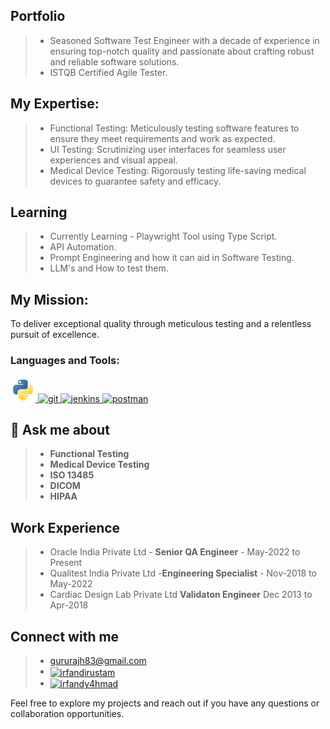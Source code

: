 ## Portfolio

> - Seasoned Software Test Engineer with a decade of experience in ensuring top-notch quality and passionate about crafting robust and reliable software solutions.
> - ISTQB Certified Agile Tester.

## My Expertise:

> - Functional Testing: Meticulously testing software features to ensure they meet requirements and work as expected.
> - UI Testing: Scrutinizing user interfaces for seamless user experiences and visual appeal.
> - Medical Device Testing: Rigorously testing life-saving medical devices to guarantee safety and efficacy.

## Learning
> - Currently Learning - Playwright Tool using Type Script.
> - API Automation.
> - Prompt Engineering and how it can aid in Software Testing.
> - LLM's and How to test them.

## My Mission:

To deliver exceptional quality through meticulous testing and a relentless pursuit of excellence.

<h3 align="left">Languages and Tools:</h3>
<p align="left"> 
<a href="https://www.python.org" target="_blank" rel="noreferrer"> <img src="https://raw.githubusercontent.com/devicons/devicon/master/icons/python/python-original.svg" alt="python" width="40" height="40"/> </a>
<a href="https://git-scm.com/" target="_blank" rel="noreferrer"> <img src="https://www.vectorlogo.zone/logos/git-scm/git-scm-icon.svg" alt="git" width="40" height="40"/> </a> 
<a href="https://www.jenkins.io" target="_blank" rel="noreferrer"> <img src="https://www.vectorlogo.zone/logos/jenkins/jenkins-icon.svg" alt="jenkins" width="40" height="40"/> </a> 
<a href="https://postman.com" target="_blank" rel="noreferrer"> <img src="https://www.vectorlogo.zone/logos/getpostman/getpostman-icon.svg" alt="postman" width="40" height="40"/> </a> 
</p>

## 💬 Ask me about 

> - **Functional Testing**
> - **Medical Device Testing**
> - **ISO 13485**
> - **DICOM**
> - **HIPAA**

## Work Experience

> - Oracle India Private Ltd -   **Senior QA Engineer** - May-2022 to Present
> - Qualitest India Private Ltd -**Engineering Specialist** - Nov-2018 to May-2022
> - Cardiac Design Lab Private Ltd **Validaton Engineer** Dec 2013 to Apr-2018

## Connect with me

> - gururajh83@gmail.com
> - <a href="https://linkedin.com/in/gururajahegdev" target="blank"><img align="center" src="https://raw.githubusercontent.com/rahuldkjain/github-profile-readme-generator/master/src/images/icons/Social/linked-in-alt.svg" alt="irfandirustam" height="30" width="40" /></a>
> - <a href="https://www.leetcode.com/gururajh83" target="blank"><img align="center" src="https://raw.githubusercontent.com/rahuldkjain/github-profile-readme-generator/master/src/images/icons/Social/leet-code.svg" alt="irfandy4hmad" height="30" width="40" /></a>

Feel free to explore my projects and reach out if you have any questions or collaboration opportunities. 

